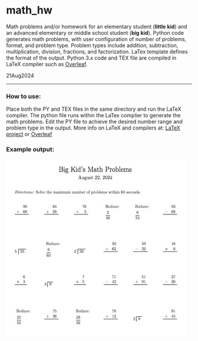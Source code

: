 # math_hw
Math problems and/or homework for an elementary student (**little kid**) and an advanced elementary or middle school student (**big kid**). Python code generates math problems, with user configuration of number of problems, format, and problem type. Problem types include addition, subtraction, multiplication, division, fractions, and factorization. LaTex template defines the format of the output. Python 3.x code and TEX file are compiled in LaTeX compiler such as [Overleaf](https://www.overleaf.com/).

21Aug2024

---

### How to use:
Place both the PY and TEX files in the same directory and run the LaTeX compiler. The python file runs within the LaTex complier to generate the math problems. Edit the PY file to achieve the desired number range and problem type in the output. More info on LaTeX and compilers at: [LaTeX project](https://www.latex-project.org/) or [Overleaf](https://www.overleaf.com/learn)

### Example output:

![image](BigKidMathExample.jpg)
